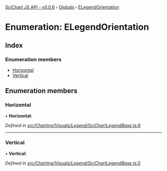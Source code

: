 [SciChart JS API - v0.0.6](../README.md) › [Globals](../globals.md) › [ELegendOrientation](elegendorientation.md)

# Enumeration: ELegendOrientation

## Index

### Enumeration members

* [Horizontal](elegendorientation.md#horizontal)
* [Vertical](elegendorientation.md#vertical)

## Enumeration members

###  Horizontal

• **Horizontal**:

*Defined in [src/Charting/Visuals/Legend/SciChartLegendBase.ts:6](https://github.com/ABTSoftware/SciChart.Dev/blob/f6fba97af2/Web/src/SciChart/src/Charting/Visuals/Legend/SciChartLegendBase.ts#L6)*

___

###  Vertical

• **Vertical**:

*Defined in [src/Charting/Visuals/Legend/SciChartLegendBase.ts:5](https://github.com/ABTSoftware/SciChart.Dev/blob/f6fba97af2/Web/src/SciChart/src/Charting/Visuals/Legend/SciChartLegendBase.ts#L5)*

